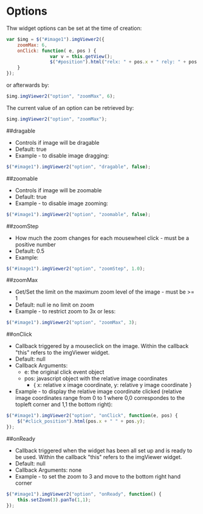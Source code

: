 # Options
Thw widget options can be set at the time of creation:
```javascript
var $img = $("#image1").imgViewer2({
	zoomMax: 6,
	onClick: function( e, pos ) {
				var v = this.getView();
				$("#position").html("relx: " + pos.x + " rely: " + pos.y + " zoom: " + this.getZoom() );
	}
});

```
or afterwards by:
```javascript
$img.imgViewer2("option", "zoomMax", 6);
```
The current value of an option can be retrieved by:
```javascript
$img.imgViewer2("option", "zoomMax");
```

##dragable
  * Controls if image will be dragable
  * Default: true
  * Example - to disable image dragging:

```javascript
$("#image1").imgViewer2("option", "dragable", false);
```
##zoomable
  * Controls if image will be zoomable
  * Default: true
  * Example - to disable image zooming:

```javascript
$("#image1").imgViewer2("option", "zoomable", false);
```

##zoomStep
  * How much the zoom changes for each mousewheel click - must be a positive number
  * Default: 0.5
  * Example:

```javascript
$("#image1").imgViewer2("option", "zoomStep", 1.0);
```

##zoomMax
  * Get/Set the limit on the maximum zoom level of the image - must be >= 1
  * Default: null ie no limit on zoom
  * Example - to restrict zoom to 3x or less:

```javascript
$("#image1").imgViewer2("option", "zoomMax", 3);
```

##onClick
  * Callback triggered by a mouseclick on the image. Within the callback "this" refers to the imgViewer widget.
  * Default: null
  * Callback Arguments:
    * e: the original click event object
    * pos: 	javascript object with the relative image coordinates
        * { x: relative x image coordinate, y: relative y image coordinate }
  * Example - to display the relative image coordinate clicked (relative image coordinates range from 0 to 1
   where 0,0 correspondes to the topleft corner and 1,1 the bottom right):
   
```javascript
$("#image1").imgViewer2("option", "onClick", function(e, pos) {
	$("#click_position").html(pos.x + " " + pos.y);
});
```
##onReady
  * Callback triggered when the widget has been all set up and is ready to be used. Within the callback "this" refers to the imgViewer widget.
  * Default: null
  * Callback Arguments: none
  * Example - to set the zoom to 3 and move to the bottom right hand corner
   
```javascript
$("#image1").imgViewer2("option", "onReady", function() {
	this.setZoom(3).panTo(1,1);
});
```

